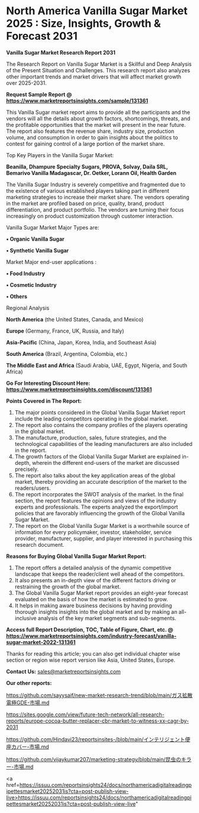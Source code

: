 # North America Vanilla Sugar Market 2025 : Size, Insights, Growth & Forecast 2031

<strong>Vanilla Sugar Market Research Report 2031</strong>

The Research Report on Vanilla Sugar Market is a Skillful and Deep Analysis of the Present Situation and Challenges. This research report also analyzes other important trends and market drivers that will affect market growth over 2025-2031.

<strong>Request Sample Report @ <a href=https://www.marketreportsinsights.com/sample/131361>https://www.marketreportsinsights.com/sample/131361</a></strong>

This Vanilla Sugar market report aims to provide all the participants and the vendors will all the details about growth factors, shortcomings, threats, and the profitable opportunities that the market will present in the near future. The report also features the revenue share, industry size, production volume, and consumption in order to gain insights about the politics to contest for gaining control of a large portion of the market share.

Top Key Players in the Vanilla Sugar Market:

<strong>Beanilla, Dhampure Specialty Sugars, PROVA, Solvay, Daila SRL, Bemarivo Vanilla Madagascar, Dr. Oetker, Lorann Oil, Health Garden</strong>

The Vanilla Sugar Industry is severely competitive and fragmented due to the existence of various established players taking part in different marketing strategies to increase their market share. The vendors operating in the market are profiled based on price, quality, brand, product differentiation, and product portfolio. The vendors are turning their focus increasingly on product customization through customer interaction.

Vanilla Sugar Market Major Types are:

<strong>• Organic Vanilla Sugar

• Synthetic Vanilla Sugar</strong>

Market Major end-user applications :

<strong>• Food Industry

• Cosmetic Industry

• Others</strong>

Regional Analysis

</u><strong><b>North America</b></strong> (the United States, Canada, and Mexico)

<strong><b>Europe </b></strong>(Germany, France, UK, Russia, and Italy)

<strong><b>Asia-Pacific</b></strong> (China, Japan, Korea, India, and Southeast Asia)

<strong><b>South America</b></strong> (Brazil, Argentina, Colombia, etc.)

<strong><b>The Middle East and Africa</b></strong> (Saudi Arabia, UAE, Egypt, Nigeria, and South Africa)

<strong>Go For Interesting Discount Here: <a href=https://www.marketreportsinsights.com/discount/131361>https://www.marketreportsinsights.com/discount/131361</a></strong>

<strong>Points Covered in The Report:</strong>
<ol>
  <li>The major points considered in the Global Vanilla Sugar Market report include the leading competitors operating in the global market.</li>
  <li>The report also contains the company profiles of the players operating in the global market.</li>
  <li>The manufacture, production, sales, future strategies, and the technological capabilities of the leading manufacturers are also included in the report.</li>
  <li>The growth factors of the Global Vanilla Sugar Market are explained in-depth, wherein the different end-users of the market are discussed precisely.</li>
  <li>The report also talks about the key application areas of the global market, thereby providing an accurate description of the market to the readers/users.</li>
  <li>The report incorporates the SWOT analysis of the market. In the final section, the report features the opinions and views of the industry experts and professionals. The experts analyzed the export/import policies that are favorably influencing the growth of the Global Vanilla Sugar Market.</li>
  <li>The report on the Global Vanilla Sugar Market is a worthwhile source of information for every policymaker, investor, stakeholder, service provider, manufacturer, supplier, and player interested in purchasing this research document.</li>
</ol>
<strong>Reasons for Buying Global Vanilla Sugar Market Report:</strong>

<ol>
  <li>The report offers a detailed analysis of the dynamic competitive landscape that keeps the reader/client well ahead of the competitors.</li>
  <li>It also presents an in-depth view of the different factors driving or restraining the growth of the global market.</li>
  <li>The Global Vanilla Sugar Market report provides an eight-year forecast evaluated on the basis of how the market is estimated to grow.</li>
  <li>It helps in making aware business decisions by having providing thorough insights insights into the global market and by making an all-inclusive analysis of the key market segments and sub-segments.</li>
</ol>
<strong>Access full Report Description, TOC, Table of Figure, Chart, etc. @ <a href=https://www.marketreportsinsights.com/industry-forecast/vanilla-sugar-market-2022-131361>https://www.marketreportsinsights.com/industry-forecast/vanilla-sugar-market-2022-131361</a></strong>


Thanks for reading this article; you can also get individual chapter wise section or region wise report version like Asia, United States, Europe.

<strong>Contact Us:</strong>
sales@marketreportsinsights.com

<strong>Our other reports:</strong>

<a href=https://github.com/sayysaif/new-market-research-trend/blob/main/ガス拡散電極GDE-市場.md>https://github.com/sayysaif/new-market-research-trend/blob/main/ガス拡散電極GDE-市場.md</a>

<a href=https://sites.google.com/view/future-tech-network/all-research-reports/europe-cocoa-butter-replacer-cbr-market-to-witness-xx-cagr-by-2031>https://sites.google.com/view/future-tech-network/all-research-reports/europe-cocoa-butter-replacer-cbr-market-to-witness-xx-cagr-by-2031</a>

<a href=https://github.com/Hindavi23/reportsinsites-/blob/main/インテリジェント便座カバー-市場.md>https://github.com/Hindavi23/reportsinsites-/blob/main/インテリジェント便座カバー-市場.md</a>

<a href=https://github.com/vijaykumar207/marketing-strategy/blob/main/昆虫のキラー-市場.md>https://github.com/vijaykumar207/marketing-strategy/blob/main/昆虫のキラー-市場.md</a>

<a href=https://issuu.com/reportsinsights24/docs/northamericadigitalreadingpipettesmarket20252031is?cta=post-publish-view-live>https://issuu.com/reportsinsights24/docs/northamericadigitalreadingpipettesmarket20252031is?cta=post-publish-view-live</a>"
